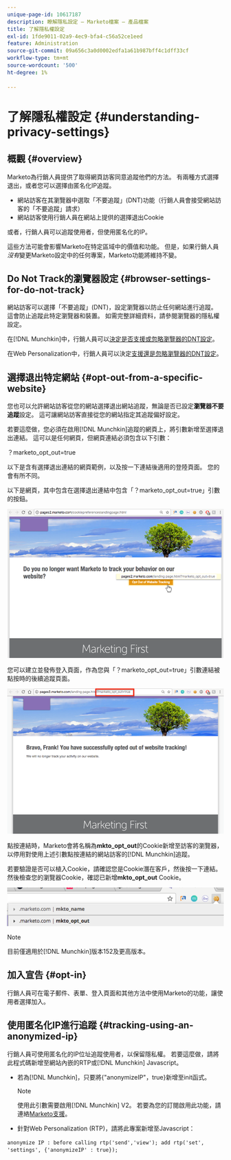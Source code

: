 ```yaml
---
unique-page-id: 10617187
description: 瞭解隱私設定 — Marketo檔案 — 產品檔案
title: 了解隱私權設定
exl-id: 1fde9011-02a9-4ec9-bfa4-c56a52ce1eed
feature: Administration
source-git-commit: 09a656c3a0d0002edfa1a61b987bff4c1dff33cf
workflow-type: tm+mt
source-wordcount: '500'
ht-degree: 1%

---
```


# 了解隱私權設定 {#understanding-privacy-settings}

## 概觀 {#overview}

Marketo為行銷人員提供了取得網頁訪客同意追蹤他們的方法。 有兩種方式選擇退出，或者您可以選擇由匿名化IP追蹤。

* 網站訪客在其瀏覽器中選取「不要追蹤」(DNT)功能（行銷人員會接受網站訪客的「不要追蹤」請求）
* 網站訪客使用行銷人員在網站上提供的選擇退出Cookie

或者，行銷人員可以追蹤使用者，但使用匿名化的IP。

這些方法可能會影響Marketo在特定區域中的價值和功能。 但是，如果行銷人員&#x200B;_沒有_&#x200B;變更Marketo設定中的任何專案，Marketo功能將維持不變。

## Do Not Track的瀏覽器設定 {#browser-settings-for-do-not-track}

網站訪客可以選擇「不要追蹤」(DNT)，設定瀏覽器以防止任何網站進行追蹤。 這會防止追蹤此特定瀏覽器和裝置。 如需完整詳細資料，請參閱瀏覽器的隱私權設定。

在[!DNL Munchkin]中，行銷人員可以[決定是否支援或忽略瀏覽器的DNT設定](/help/marketo/product-docs/administration/settings/edit-do-not-track-browser-support-settings.md)。

在Web Personalization中，行銷人員可以決定[支援還是忽略瀏覽器的DNT設定](/help/marketo/product-docs/web-personalization/getting-started/setting-web-personalization-to-do-not-track.md)。

## 選擇退出特定網站 {#opt-out-from-a-specific-website}

您也可以允許網站訪客從您的網站選擇退出網站追蹤，無論是否已設定&#x200B;**瀏覽器不要追蹤**&#x200B;設定。 這可讓網站訪客直接從您的網站指定其追蹤偏好設定。

若要這麼做，您必須在啟用[!DNL Munchkin]追蹤的網頁上，將引數新增至選擇退出連結。 這可以是任何網頁，但網頁連結必須包含以下引數：

？marketo_opt_out=true

以下是含有選擇退出連結的網頁範例，以及按一下連結後適用的登陸頁面。 您的會有所不同。

以下是網頁，其中包含在選擇退出連結中包含「？marketo_opt_out=true」引數的按鈕。

![](assets/understanding-privacy-settings-1.png)

您可以建立並發佈登入頁面，作為您與「？marketo_opt_out=true」引數連結被點按時的後續追蹤頁面。

![](assets/understanding-privacy-settings-2.png)

點按連結時，Marketo會將名稱為&#x200B;**mkto_opt_out**&#x200B;的Cookie新增至訪客的瀏覽器，以停用對使用上述引數點按連結的網站訪客的[!DNL Munchkin]追蹤。

若要驗證是否可以植入Cookie，請確認您是Cookie潛在客戶，然後按一下連結。 然後檢查您的瀏覽器Cookie，確認已新增&#x200B;**mkto_opt_out** Cookie。

![](assets/understanding-privacy-settings-3.png)

>[!NOTE]
>
>目前僅適用於[!DNL Munchkin]版本152及更高版本。

## 加入宣告 {#opt-in}

行銷人員可在電子郵件、表單、登入頁面和其他方法中使用Marketo的功能，讓使用者選擇加入。

## 使用匿名化IP進行追蹤 {#tracking-using-an-anonymized-ip}

行銷人員可使用匿名化的IP位址追蹤使用者，以保留隱私權。 若要這麼做，請將此程式碼新增至網站內嵌的RTP或[!DNL Munchkin] Javascript。

* 若為[!DNL Munchkin]，只要將{&quot;anonymizeIP&quot;，true}新增至init函式。

  >[!NOTE]
  >
  >使用此引數需要啟用[!DNL Munchkin] V2。 若要為您的訂閱啟用此功能，請連絡[Marketo支援](https://nation.marketo.com/community/support_solutions)。

* 針對Web Personalization (RTP)，請將此專案新增至Javascript：

`anonymize IP : before calling rtp('send','view'); add rtp('set', 'settings', {'anonymizeIP' : true});`
